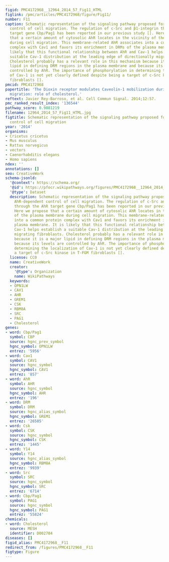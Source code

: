 ```yaml
---
figid: PMC4172968__12964_2014_57_Fig11_HTML
figlink: /pmc/articles/PMC4172968/figure/Fig11/
number: F11
caption: Schematic representation of the signaling pathway proposed for the AhR-dependent
  control of cell migration. The regulation of c-Src and β1-integrin through the AhR
  target gene Cbp/Pag1 has been reported in our previous study []. Here we propose
  that a certain amount of cytosolic AhR locates in the vicinity of the plasma membrane
  during cell migration. This membrane-related AhR associates into a common protein
  complex with Cav1 and favors its enrichment in DRMs of the plasma membrane. It is
  likely that this functional relationship between AhR and Cav-1 helps establish a
  suitable Cav-1 distribution at the leading edge of directionally migrating fibroblasts.
  Cholesterol probably has a relevant role in this mechanism because it is a major
  lipid in defining DRM regions in the plasma membrane and because its levels are
  controlled by AhR. The importance of phosphorylation in determining the localization
  of Cav-1 is not yet clearly defined despite being a target of c-Src kinase in T-FGM
  fibroblasts [].
pmcid: PMC4172968
papertitle: 'The Dioxin receptor modulates Caveolin-1 mobilization during directional
  migration: role of cholesterol.'
reftext: Javier Rey-Barroso, et al. Cell Commun Signal. 2014;12:57.
pmc_ranked_result_index: '136544'
pathway_score: 0.9081219
filename: 12964_2014_57_Fig11_HTML.jpg
figtitle: Schematic representation of the signaling pathway proposed for the AhR-dependent
  control of cell migration
year: '2014'
organisms:
- Cricetus cricetus
- Mus musculus
- Rattus norvegicus
- vectors
- Caenorhabditis elegans
- Homo sapiens
ndex: ''
annotations: []
seo: CreativeWork
schema-jsonld:
  '@context': https://schema.org/
  '@id': https://pfocr.wikipathways.org/figures/PMC4172968__12964_2014_57_Fig11_HTML.html
  '@type': Dataset
  description: Schematic representation of the signaling pathway proposed for the
    AhR-dependent control of cell migration. The regulation of c-Src and β1-integrin
    through the AhR target gene Cbp/Pag1 has been reported in our previous study [].
    Here we propose that a certain amount of cytosolic AhR locates in the vicinity
    of the plasma membrane during cell migration. This membrane-related AhR associates
    into a common protein complex with Cav1 and favors its enrichment in DRMs of the
    plasma membrane. It is likely that this functional relationship between AhR and
    Cav-1 helps establish a suitable Cav-1 distribution at the leading edge of directionally
    migrating fibroblasts. Cholesterol probably has a relevant role in this mechanism
    because it is a major lipid in defining DRM regions in the plasma membrane and
    because its levels are controlled by AhR. The importance of phosphorylation in
    determining the localization of Cav-1 is not yet clearly defined despite being
    a target of c-Src kinase in T-FGM fibroblasts [].
  license: CC0
  name: CreativeWork
  creator:
    '@type': Organization
    name: WikiPathways
  keywords:
  - OPN1LW
  - CAV1
  - AHR
  - GREM1
  - CSK
  - RBM8A
  - SRC
  - PAG1
  - Cholesterol
genes:
- word: Cbp/Pag1
  symbol: CBP
  source: hgnc_prev_symbol
  hgnc_symbol: OPN1LW
  entrez: '5956'
- word: Cav1
  symbol: CAV1
  source: hgnc_symbol
  hgnc_symbol: CAV1
  entrez: '857'
- word: AhR
  symbol: AHR
  source: hgnc_symbol
  hgnc_symbol: AHR
  entrez: '196'
- word: DRM
  symbol: DRM
  source: hgnc_alias_symbol
  hgnc_symbol: GREM1
  entrez: '26585'
- word: Csk
  symbol: CSK
  source: hgnc_symbol
  hgnc_symbol: CSK
  entrez: '1445'
- word: Y14
  symbol: Y14
  source: hgnc_alias_symbol
  hgnc_symbol: RBM8A
  entrez: '9939'
- word: Src
  symbol: SRC
  source: hgnc_symbol
  hgnc_symbol: SRC
  entrez: '6714'
- word: Cbp/Pag1
  symbol: PAG1
  source: hgnc_symbol
  hgnc_symbol: PAG1
  entrez: '55824'
chemicals:
- word: Cholesterol
  source: MESH
  identifier: D002784
diseases: []
figid_alias: PMC4172968__F11
redirect_from: /figures/PMC4172968__F11
figtype: Figure
---
```

